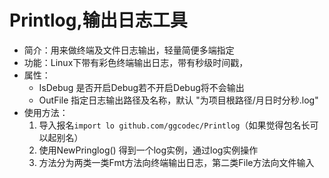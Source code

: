 # Printlog,输出日志工具



- 简介：用来做终端及文件日志输出，轻量简便多端指定
- 功能：Linux下带有彩色终端输出日志，带有秒级时间戳，
- 属性：
  - IsDebug 是否开启Debug若不开启Debug将不会输出
  - OutFile 指定日志输出路径及名称，默认 "为项目根路径/月日时分秒.log"
- 使用方法：
  1. 导入报名`import lo github.com/ggcodec/Printlog`（如果觉得包名长可以起别名）
  2. 使用NewPringlog() 得到一个log实例，通过log实例操作
  3. 方法分为两类一类Fmt方法向终端输出日志，第二类File方法向文件输入